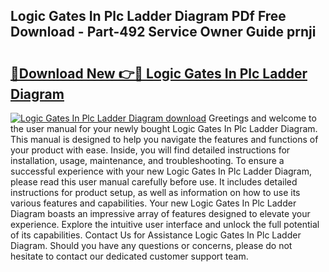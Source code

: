 ## Logic Gates In Plc Ladder Diagram PDf Free Download - Part-492 Service Owner Guide prnji

# <h2><a href="http://dfi8fx.blite.top/?on=Logic+Gates+In+Plc+Ladder+Diagram">🔗Download New 👉🔴 Logic Gates In Plc Ladder Diagram</a></h2>

[![Logic Gates In Plc Ladder Diagram download](https://i.imgur.com/lujVjoI.png)](http://dfi8fx.blite.top/?on=Logic+Gates+In+Plc+Ladder+Diagram)
Greetings and welcome to the user manual for your newly bought Logic Gates In Plc Ladder Diagram. This manual is designed to help you navigate the features and functions of your product with ease. Inside, you will find detailed instructions for installation, usage, maintenance, and troubleshooting. To ensure a successful experience with your new Logic Gates In Plc Ladder Diagram, please read this user manual carefully before use. It includes detailed instructions for product setup, as well as information on how to use its various features and capabilities. Your new Logic Gates In Plc Ladder Diagram boasts an impressive array of features designed to elevate your experience. Explore the intuitive user interface and unlock the full potential of its capabilities. Contact Us for Assistance Logic Gates In Plc Ladder Diagram. Should you have any questions or concerns, please do not hesitate to contact our dedicated customer support team.
